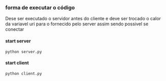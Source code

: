 ### forma de executar o código 

Dese ser executado o servidor antes do cliente e deve ser trocado o calor da variavel uri para o fornecido pelo server assim sendo possivel se conectar

#### start server
`python server.py`

#### start client
`python client.py`